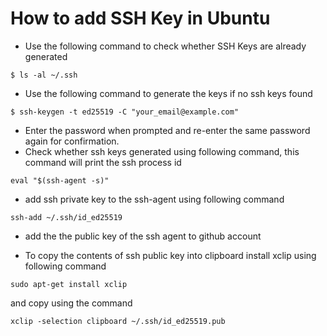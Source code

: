 # How to add SSH Key in Ubuntu
* Use the following command to check whether SSH Keys are already generated
```
$ ls -al ~/.ssh
```
* Use the following command to generate the keys if no ssh keys found
```
$ ssh-keygen -t ed25519 -C "your_email@example.com"
```
* Enter the password when prompted and re-enter the same password again for confirmation.
* Check whether ssh keys generated using following command, this command will print the ssh process id
```
eval "$(ssh-agent -s)"
```
* add ssh private key to the ssh-agent using following command
```
ssh-add ~/.ssh/id_ed25519
```
* add the the public key of the ssh agent to github account

* To copy the contents of ssh public key into clipboard install xclip using following command
```
sudo apt-get install xclip
```
and copy using the command

```
xclip -selection clipboard ~/.ssh/id_ed25519.pub
```


